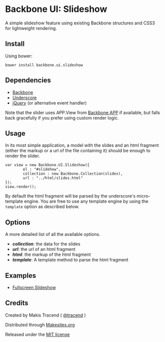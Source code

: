 # Backbone UI: Slideshow

A simple slideshow feature using existing Backbone structures and CSS3 for lightweight rendering. 


## Install

Using bower: 
```
bower install backbone.ui.slideshow
```

## Dependencies

* [Backbone](http://backbonejs.org/)
* [Underscore](http://underscorejs.org/)
* [jQuery](http://jquery.com/) (or alternative event handler)

Note that the slider uses APP.View from [Backbone APP](http://github.com/makesites/backbone-app) if available, but falls back gracefully if you prefer using custom render logic. 


## Usage

In its most simple application, a model with the slides and an html fragment (either the markup or a url of the file containing it) should be enough to render the slider. 

```
var view = new Backbone.UI.Slideshow({
		el : "#slidehow", 
		collection : new Backbone.Collection(slides),
		url : "../html/slides.html"
});
view.render();
```
By default the html fragment will be parsed by the underscore's micro-template engine.  You are free to use any template engine by using the ```template``` option as described below. 


## Options

A more detailed list of all the available options. 

* ***collection***: the data for the slides
* ***url***: the url of an html fragment
* ***html***: the markup of the html fragment
* ***template***: A template method to parse the html fragment


## Examples 

* [Fullscreen Slideshow](http://rawgithub.com/backbone-ui/slider/master/_examples/fullscreen.html)


## Credits

Created by Makis Tracend ( [@tracend](http://github.com/tracend) )

Distributed through [Makesites.org](http://makesites.org/)

Released under the [MIT license](http://makesites.org/licenses/MIT)

